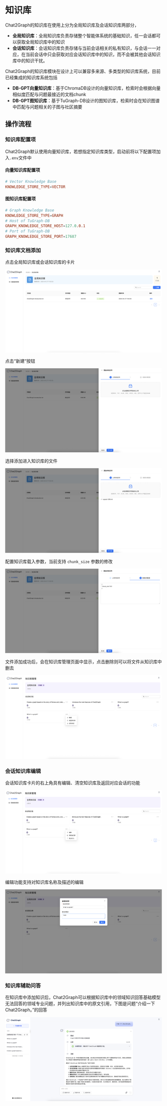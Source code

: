 # 知识库

Chat2Graph的知识库在使用上分为全局知识库及会话知识库两部分，

+ **全局知识库**：全局知识库负责存储整个智能体系统的基础知识，任一会话都可以获取全局知识库中的知识
+ **会话知识库**：会话知识库负责存储与当前会话相关的私有知识，与会话一一对应，在当前会话中只会获取对应会话知识库中的知识，而不会被其他会话知识库中的知识干扰。

Chat2Graph的知识库模块在设计上可以兼容多来源、多类型的知识库系统，目前已经集成的知识库系统包括

+ **DB-GPT向量知识库**：基于ChromaDB设计的向量知识库，检索时会根据向量相似度匹配与问题最接近的文档chunk
+ **DB-GPT图知识库**：基于TuGraph-DB设计的图知识库，检索时会在知识图谱中匹配与问题相关的子图与社区摘要

## 操作流程

### 知识库配置项

Chat2Graph默认使用向量知识库，若想指定知识库类型，启动前将以下配置项加入`.env`文件中

#### 向量知识库配置项

```toml
# Vector Knowledge Base
KNOWLEDGE_STORE_TYPE=VECTOR
```

#### 图知识库配置项

```toml
# Graph Knowledge Base
KNOWLEDGE_STORE_TYPE=GRAPH
# Host of TuGraph-DB
GRAPH_KNOWLEDGE_STORE_HOST=127.0.0.1
# Port of TuGraph-DB
GRAPH_KNOWLEDGE_STORE_PORT=17687
```

### 知识库文档添加

点击全局知识库或会话知识库的卡片

![alt text](../img/kb-management.png)

点击“新建“按钮

![alt text](../img/kb-detail.png)

选择添加进入知识库的文件

![alt text](../img/kb-upload.png)

配置知识库载入参数，当前支持 `chunk_size` 参数的修改

![alt text](../img/kb-parameter.png)

文件添加成功后，会在知识库管理页面中显示，点击删除则可以将文件从知识库中删去

![alt text](../img/kb-delete.png)

### 会话知识库编辑

会话知识库卡片的右上角具有编辑、清空知识库及返回对应会话的功能

![alt text](../img/kb-edit.png)

编辑功能支持对知识库名称及描述的编辑

![alt text](../img/kb-edit-name.png)

### 知识库辅助问答

在知识库中添加知识后，Chat2Graph可以根据知识库中的领域知识回答基础模型无法回答的领域专业问题，并列出知识库中的原文引用，下图是问题“介绍一下 Chat2Graph。”的回答

![alt text](../img/kb-qa.png)
